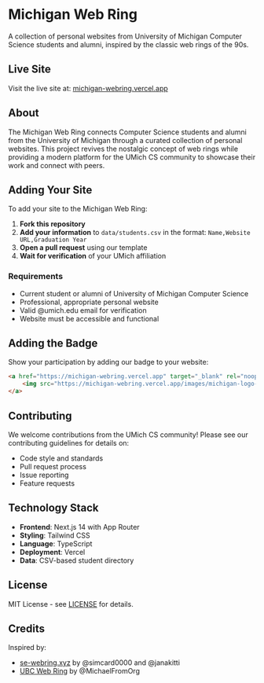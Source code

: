 # Michigan Web Ring

A collection of personal websites from University of Michigan Computer Science students and alumni, inspired by the classic web rings of the 90s.

## Live Site

Visit the live site at: [michigan-webring.vercel.app](https://michigan-webring.vercel.app)

## About

The Michigan Web Ring connects Computer Science students and alumni from the University of Michigan through a curated collection of personal websites. This project revives the nostalgic concept of web rings while providing a modern platform for the UMich CS community to showcase their work and connect with peers.

## Adding Your Site

To add your site to the Michigan Web Ring:

1. **Fork this repository**
2. **Add your information** to `data/students.csv` in the format: `Name,Website URL,Graduation Year`
3. **Open a pull request** using our template
4. **Wait for verification** of your UMich affiliation

### Requirements

- Current student or alumni of University of Michigan Computer Science
- Professional, appropriate personal website
- Valid @umich.edu email for verification
- Website must be accessible and functional

## Adding the Badge

Show your participation by adding our badge to your website:

```html
<a href="https://michigan-webring.vercel.app" target="_blank" rel="noopener noreferrer">
    <img src="https://michigan-webring.vercel.app/images/michigan-logo-black.svg" alt="Michigan Webring" width="36" height="50">
</a>
```

## Contributing

We welcome contributions from the UMich CS community! Please see our contributing guidelines for details on:

- Code style and standards
- Pull request process
- Issue reporting
- Feature requests

## Technology Stack

- **Frontend**: Next.js 14 with App Router
- **Styling**: Tailwind CSS
- **Language**: TypeScript
- **Deployment**: Vercel
- **Data**: CSV-based student directory

## License

MIT License - see [LICENSE](LICENSE) for details.

## Credits

Inspired by:
- [se-webring.xyz](https://se-webring.xyz) by @simcard0000 and @janakitti
- [UBC Web Ring](https://github.com/MichaelFromOrg/ubc-webring) by @MichaelFromOrg


